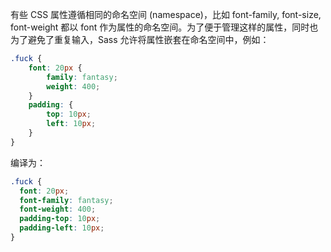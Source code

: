 有些 CSS 属性遵循相同的命名空间 (namespace)，比如 font-family, font-size, font-weight 都以 font 作为属性的命名空间。为了便于管理这样的属性，同时也为了避免了重复输入，Sass 允许将属性嵌套在命名空间中，例如：

```scss
.fuck {
    font: 20px {
        family: fantasy;
        weight: 400;
    }
    padding: {
        top: 10px;
        left: 10px;
    }
}
```

编译为：

```css
.fuck {
  font: 20px;
  font-family: fantasy;
  font-weight: 400;
  padding-top: 10px;
  padding-left: 10px;
}
```
